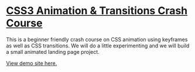 # [CSS3 Animation & Transitions Crash Course](https://www.youtube.com/watch?v=zHUpx90NerM)

This is a beginner friendly crash course on CSS animation using keyframes as well as CSS transitions. We will do a little experimenting and we will build a small animated landing page project.

[View demo site here.](https://webdevtuts.github.io/animation_transition_crash_course/)
